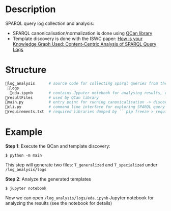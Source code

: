 # Description
SPARQL query log collection and analysis:
* SPARQL canonicalisation/normalization is done using [QCan library](https://github.com/RittoShadow/QCan)
* Template discovery is done with the ISWC paper: [How is your Knowledge Graph Used:
Content-Centric Analysis of SPARQL Query
Logs](https://iswc2023.semanticweb.org/wp-content/uploads/2023/11/142650191.pdf%E2%80%9D)

# Structure
```python
📁log_analysis      # source code for collecting sparql queries from the GLACIATION platform
 📁logs
  📄eda.ipynb       # contains Jyputer notebook for analysing results, e.g., calculating entropy of discovered templates of queries
📁resultFiles       # used by QCan library
📄main.py           # entry point for running canonicalisation -> discovering templates for each sparql queries
📄cli.py            # command line interface for exploring SPARQL query templates and queries
📄requirements.txt  # required libraries dumped by ```pip freeze > requirements.txt```
```

# Example
**Step 1**: Execute the QCan and template discovery: 

```$ python -m main```

This step will generate two files: ```T_generalized``` and ```T_specialized``` under ```/log_analysis/logs```

**Step 2**: Analyze the generated templates 

```$ jupyter notebook ```

Now we can open ```/log_analysis/logs/eda.ipynb``` Jupyter notebook for analyzing the results (see the notebook for details)
